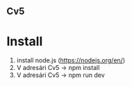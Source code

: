 ## Cv5

# Install
1. install node.js (https://nodejs.org/en/)
2. V adresári Cv5 -> npm install
3. V adresári Cv5 -> npm run dev
